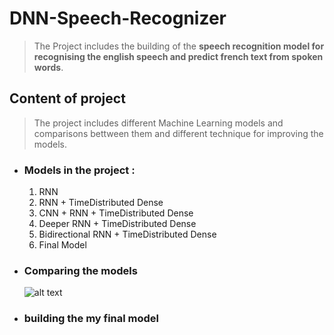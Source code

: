 # DNN-Speech-Recognizer
> The Project includes the building of the **speech recognition model for recognising the english speech and predict french text from spoken words**.
## Content of project
> The project includes different Machine Learning models and comparisons bettween them and different technique for improving the models.

  * ### Models in the project : ### 
    1. RNN
    2. RNN + TimeDistributed Dense
    3. CNN + RNN + TimeDistributed Dense
    4. Deeper RNN + TimeDistributed Dense
    5. Bidirectional RNN + TimeDistributed Dense
    6. Final Model

  * ### Comparing the models ###
    ![alt text](https://github.com/raita0100/DNN-Speech-Recognizer/blob/master/images/val_loss.png?raw=true)
  * ### building the my final model ###

